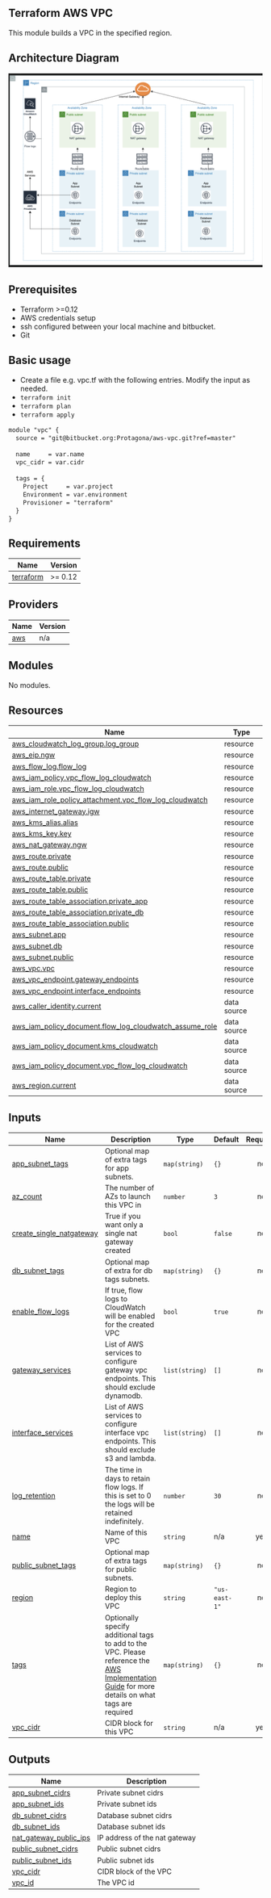 ## Terraform AWS VPC

This module builds a VPC in the specified region.

## Architecture Diagram
![Image](misc/architecture.png)

## Prerequisites
- Terraform >=0.12
- AWS credentials setup
- ssh configured between your local machine and bitbucket.
- Git

## Basic usage
- Create a file e.g. vpc.tf with the following entries. Modify the input as needed.
- ```terraform init```
- ```terraform plan```
- ```terraform apply```

```
module "vpc" {
  source = "git@bitbucket.org:Protagona/aws-vpc.git?ref=master"

  name     = var.name
  vpc_cidr = var.cidr

  tags = {
    Project     = var.project
    Environment = var.environment
    Provisioner = "terraform"
  }
}
```


<!-- BEGIN_TF_DOCS -->
## Requirements

| Name | Version |
|------|---------|
| <a name="requirement_terraform"></a> [terraform](#requirement\_terraform) | >= 0.12 |

## Providers

| Name | Version |
|------|---------|
| <a name="provider_aws"></a> [aws](#provider\_aws) | n/a |

## Modules

No modules.

## Resources

| Name | Type |
|------|------|
| [aws_cloudwatch_log_group.log_group](https://registry.terraform.io/providers/hashicorp/aws/latest/docs/resources/cloudwatch_log_group) | resource |
| [aws_eip.ngw](https://registry.terraform.io/providers/hashicorp/aws/latest/docs/resources/eip) | resource |
| [aws_flow_log.flow_log](https://registry.terraform.io/providers/hashicorp/aws/latest/docs/resources/flow_log) | resource |
| [aws_iam_policy.vpc_flow_log_cloudwatch](https://registry.terraform.io/providers/hashicorp/aws/latest/docs/resources/iam_policy) | resource |
| [aws_iam_role.vpc_flow_log_cloudwatch](https://registry.terraform.io/providers/hashicorp/aws/latest/docs/resources/iam_role) | resource |
| [aws_iam_role_policy_attachment.vpc_flow_log_cloudwatch](https://registry.terraform.io/providers/hashicorp/aws/latest/docs/resources/iam_role_policy_attachment) | resource |
| [aws_internet_gateway.igw](https://registry.terraform.io/providers/hashicorp/aws/latest/docs/resources/internet_gateway) | resource |
| [aws_kms_alias.alias](https://registry.terraform.io/providers/hashicorp/aws/latest/docs/resources/kms_alias) | resource |
| [aws_kms_key.key](https://registry.terraform.io/providers/hashicorp/aws/latest/docs/resources/kms_key) | resource |
| [aws_nat_gateway.ngw](https://registry.terraform.io/providers/hashicorp/aws/latest/docs/resources/nat_gateway) | resource |
| [aws_route.private](https://registry.terraform.io/providers/hashicorp/aws/latest/docs/resources/route) | resource |
| [aws_route.public](https://registry.terraform.io/providers/hashicorp/aws/latest/docs/resources/route) | resource |
| [aws_route_table.private](https://registry.terraform.io/providers/hashicorp/aws/latest/docs/resources/route_table) | resource |
| [aws_route_table.public](https://registry.terraform.io/providers/hashicorp/aws/latest/docs/resources/route_table) | resource |
| [aws_route_table_association.private_app](https://registry.terraform.io/providers/hashicorp/aws/latest/docs/resources/route_table_association) | resource |
| [aws_route_table_association.private_db](https://registry.terraform.io/providers/hashicorp/aws/latest/docs/resources/route_table_association) | resource |
| [aws_route_table_association.public](https://registry.terraform.io/providers/hashicorp/aws/latest/docs/resources/route_table_association) | resource |
| [aws_subnet.app](https://registry.terraform.io/providers/hashicorp/aws/latest/docs/resources/subnet) | resource |
| [aws_subnet.db](https://registry.terraform.io/providers/hashicorp/aws/latest/docs/resources/subnet) | resource |
| [aws_subnet.public](https://registry.terraform.io/providers/hashicorp/aws/latest/docs/resources/subnet) | resource |
| [aws_vpc.vpc](https://registry.terraform.io/providers/hashicorp/aws/latest/docs/resources/vpc) | resource |
| [aws_vpc_endpoint.gateway_endpoints](https://registry.terraform.io/providers/hashicorp/aws/latest/docs/resources/vpc_endpoint) | resource |
| [aws_vpc_endpoint.interface_endpoints](https://registry.terraform.io/providers/hashicorp/aws/latest/docs/resources/vpc_endpoint) | resource |
| [aws_caller_identity.current](https://registry.terraform.io/providers/hashicorp/aws/latest/docs/data-sources/caller_identity) | data source |
| [aws_iam_policy_document.flow_log_cloudwatch_assume_role](https://registry.terraform.io/providers/hashicorp/aws/latest/docs/data-sources/iam_policy_document) | data source |
| [aws_iam_policy_document.kms_cloudwatch](https://registry.terraform.io/providers/hashicorp/aws/latest/docs/data-sources/iam_policy_document) | data source |
| [aws_iam_policy_document.vpc_flow_log_cloudwatch](https://registry.terraform.io/providers/hashicorp/aws/latest/docs/data-sources/iam_policy_document) | data source |
| [aws_region.current](https://registry.terraform.io/providers/hashicorp/aws/latest/docs/data-sources/region) | data source |

## Inputs

| Name | Description | Type | Default | Required |
|------|-------------|------|---------|:--------:|
| <a name="input_app_subnet_tags"></a> [app\_subnet\_tags](#input\_app\_subnet\_tags) | Optional map of extra tags for app subnets. | `map(string)` | `{}` | no |
| <a name="input_az_count"></a> [az\_count](#input\_az\_count) | The number of AZs to launch this VPC in | `number` | `3` | no |
| <a name="input_create_single_natgateway"></a> [create\_single\_natgateway](#input\_create\_single\_natgateway) | True if you want only a single nat gateway created | `bool` | `false` | no |
| <a name="input_db_subnet_tags"></a> [db\_subnet\_tags](#input\_db\_subnet\_tags) | Optional map of extra for db tags subnets. | `map(string)` | `{}` | no |
| <a name="input_enable_flow_logs"></a> [enable\_flow\_logs](#input\_enable\_flow\_logs) | If true, flow logs to CloudWatch will be enabled for the created VPC | `bool` | `true` | no |
| <a name="input_gateway_services"></a> [gateway\_services](#input\_gateway\_services) | List of AWS services to configure gateway vpc endpoints. This should exclude dynamodb. | `list(string)` | `[]` | no |
| <a name="input_interface_services"></a> [interface\_services](#input\_interface\_services) | List of AWS services to configure interface vpc endpoints. This should exclude s3 and lambda. | `list(string)` | `[]` | no |
| <a name="input_log_retention"></a> [log\_retention](#input\_log\_retention) | The time in days to retain flow logs. If this is set to 0 the logs will be retained indefinitely. | `number` | `30` | no |
| <a name="input_name"></a> [name](#input\_name) | Name of this VPC | `string` | n/a | yes |
| <a name="input_public_subnet_tags"></a> [public\_subnet\_tags](#input\_public\_subnet\_tags) | Optional map of extra tags for public subnets. | `map(string)` | `{}` | no |
| <a name="input_region"></a> [region](#input\_region) | Region to deploy this VPC | `string` | `"us-east-1"` | no |
| <a name="input_tags"></a> [tags](#input\_tags) | Optionally specify additional tags to add to the VPC. Please reference the [AWS Implementation Guide](https://security.rvdocs.io/guides/aws-implementation.html#required-tags) for more details on what tags are required | `map(string)` | `{}` | no |
| <a name="input_vpc_cidr"></a> [vpc\_cidr](#input\_vpc\_cidr) | CIDR block for this VPC | `string` | n/a | yes |

## Outputs

| Name | Description |
|------|-------------|
| <a name="output_app_subnet_cidrs"></a> [app\_subnet\_cidrs](#output\_app\_subnet\_cidrs) | Private subnet cidrs |
| <a name="output_app_subnet_ids"></a> [app\_subnet\_ids](#output\_app\_subnet\_ids) | Private subnet ids |
| <a name="output_db_subnet_cidrs"></a> [db\_subnet\_cidrs](#output\_db\_subnet\_cidrs) | Database subnet cidrs |
| <a name="output_db_subnet_ids"></a> [db\_subnet\_ids](#output\_db\_subnet\_ids) | Database subnet ids |
| <a name="output_nat_gateway_public_ips"></a> [nat\_gateway\_public\_ips](#output\_nat\_gateway\_public\_ips) | IP address of the nat gateway |
| <a name="output_public_subnet_cidrs"></a> [public\_subnet\_cidrs](#output\_public\_subnet\_cidrs) | Public subnet cidrs |
| <a name="output_public_subnet_ids"></a> [public\_subnet\_ids](#output\_public\_subnet\_ids) | Public subnet ids |
| <a name="output_vpc_cidr"></a> [vpc\_cidr](#output\_vpc\_cidr) | CIDR block of the VPC |
| <a name="output_vpc_id"></a> [vpc\_id](#output\_vpc\_id) | The VPC id |
<!-- END_TF_DOCS -->